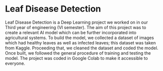 # Leaf Disease Detection

Leaf Disease Detection is a Deep Learning project we worked on in our Third year of engineering (VI semester). The aim of this project was to create a relevant AI model which can be further incorporated into agricultural systems. To build the model, we collected a dataset of images which had healthy leaves as well as infected leaves; this dataset was taken from Kaggle. Proceeding that, we cleaned the dataset and coded the model. Once built, we followed the general procedure of training and testing the model. The project was coded in Google Colab to make it accessible to everyone. 
